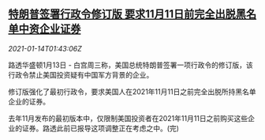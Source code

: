 <!--1610590996000-->
[特朗普签署行政令修订版 要求11月11日前完全出脱黑名单中资企业证券](https://cn.reuters.com/article/us-trump-order-china-blacklist-0114-idCNKBS29J06V)
------

<div><i>2021-01-14T01:43:06Z</i></div><p>路透华盛顿1月13日 - 白宫周三称，美国总统特朗普签署一项行政令的修订版，该行政令禁止美国投资疑有中国军方背景的企业。</p><p>修订版强化了最初行政令，要求美国人在2021年11月11日之前完全出脱所持黑名单企业的证券。</p><p>去年11月发布的最初版本中，仅限制美国投资者在2021年11月11日之前购买这些企业的证券。路透此前已报导这项调整正在考虑之中。(完)</p>
